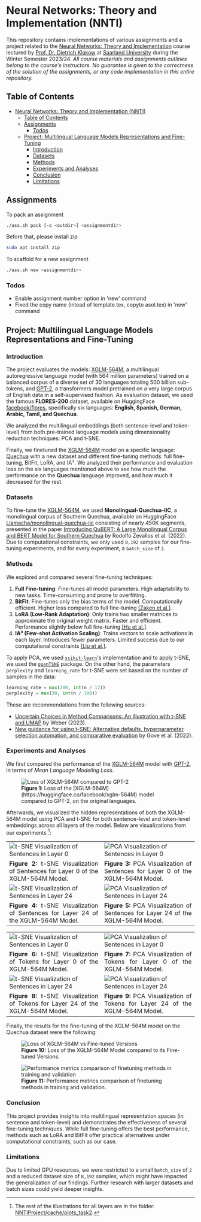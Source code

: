 # Neural Networks: Theory and Implementation (NNTI)

This repository contains implementations of various assignments and a project related to the [Neural Networks: Theory and Implementation](https://www.lsv.uni-saarland.de/neural-networks-theory-and-implementation-nnti-winter-2023-2024/) course lectured by [Prof. Dr. Dietrich Klakow](https://www.lsv.uni-saarland.de/people/dietrich-klakow/) at [Saarland University](https://www.uni-saarland.de/) during the Winter Semester 2023/24. *All course materials and assignments outlines belong to the course's instructors*. *No guarantee is given to the correctness of the solution of the assignments, or any code implementation in this entire repository.*

## Table of Contents
- [Neural Networks: Theory and Implementation (NNTI)](#neural-networks-theory-and-implementation-nnti)
  - [Table of Contents](#table-of-contents)
  - [Assignments](#assignments)
    - [Todos](#todos)
  - [Project: Multilingual Language Models Representations and Fine-Tuning](#project-multilingual-language-models-representations-and-fine-tuning)
    - [Introduction](#introduction)
    - [Datasets](#datasets)
    - [Methods](#methods)
    - [Experiments and Analyses](#experiments-and-analyses)
    - [Conclusion](#conclusion)
    - [Limitations](#limitations)


## Assignments
To pack an assignment
```sh
./ass.sh pack [-o <outdir>] <assignmentdir>
```

Before that, please install zip
```sh
sudo apt install zip
```

To scaffold for a new assignment
```sh
./ass.sh new <assignmentdir>
```

### Todos
- Enable assignment number option in 'new' command
- Fixed the copy name (intead of template.tex, copyto a<n>sol.tex) in 'new' command

## Project: Multilingual Language Models Representations and Fine-Tuning
### Introduction
The project evaluates the models: [XGLM-564M](https://huggingface.co/facebook/xglm-564M), a multilingual autoregressive language model (with 564 million parameters) trained on a balanced corpus of a diverse set of 30 languages totaling 500 billion sub-tokens, and [GPT-2](https://huggingface.co/openai-community/gpt2), a transformers model pretrained on a very large corpus of English data in a self-supervised fashion. As evaluation dataset, we used the famous **FLORES-200** dataset, available on HuggingFace [facebook/flores](https://huggingface.co/datasets/facebook/flores), specifically six languages: **English, Spanish, German, Arabic, Tamil, and Quechua**. 

We analyzed the multilingual embeddings (both sentence-level and token-level) from both pre-trained language models using dimensionality reduction techniques: PCA and t-SNE. 

Finally, we finetuned the [XGLM-564M](https://huggingface.co/facebook/xglm-564M) model on a specific language: [Quechua](https://en.wikipedia.org/wiki/Quechuan_languages) with a new dataset and different fine-tuning methods: full fine-tuning, BitFit, LoRA, and IA³. We analyzed their performance and evaluation loss on the six languages mentioned above to see how much the performance on the **Quechua** language improved, and how much it decreased for the rest.


### Datasets
To fine-tune the [XGLM-564M](https://huggingface.co/facebook/xglm-564M), we used **Monolingual-Quechua-IIC**, a monolingual corpus of Southern Quechua, available on HuggingFace [Llamacha/monolingual-quechua-iic](https://huggingface.co/datasets/Llamacha/monolingual-quechua-iic) consisting of nearly 450K segments, presented in the paper [Introducing QuBERT: A Large Monolingual Corpus and BERT Model for
Southern Quechua](https://aclanthology.org/2022.deeplo-1.1.pdf) by Rodolfo Zevallos et al. (2022). Due to computational constraints, we only used `8,192` samples for our fine-tuning experiments, and for every experiment, a `batch_size` of `2`.

### Methods
We explored and compared several fine-tuning techniques:

1. **Full Fine-tuning**: Fine-tunes all model parameters. High adaptability to new tasks. Time-consuming and prone to overfitting.
2. **BitFit**: Fine-tunes only the bias terms of the model. Computationally efficient. Higher loss compared to full fine-tuning [[Zaken et al.]](https://arxiv.org/abs/2106.10199).
3. **LoRA (Low-Rank Adaptation)**: Only trains two smaller matrices to approximate the original weight matrix. Faster and efficient. Performance slightly below full fine-tuning [[Hu et al.]](https://arxiv.org/abs/2106.09685).
4. **IA³ (Few-shot Activation Scaling)**: Trains vectors to scale activations in each layer. Introduces fewer parameters. Limited success due to our computational constraints [[Liu et al.]](https://arxiv.org/abs/2205.05638).

To apply PCA, we used [`scikit-learn`](https://scikit-learn.org/dev/modules/generated/sklearn.decomposition.PCA.html)'s implementation and to apply t-SNE, we used the [`openTSNE`](https://opentsne.readthedocs.io/en/stable/) package. On the other hand, the parameters `perplexity` and `learning_rate` for t-SNE were set based on the number of samples in the data: 
```python
learning_rate = max(200, int(n / 12))
perplexity = max(30, int(n / 100))
```
These are recommendations from the following sources: 
* [Uncertain Choices in Method Comparisons: An Illustration with t-SNE and UMAP](https://epub.ub.uni-muenchen.de/107259/1/BA_Weber_Philipp.pdf) by Weber (2023).
* [New guidance for using t-SNE: Alternative defaults, hyperparameter selection automation, and comparative evaluation](https://www.sciencedirect.com/science/article/pii/S2468502X22000201) by Gove et al. (2022).

### Experiments and Analyses
We first compared the performance of the [XGLM-564M](https://huggingface.co/facebook/xglm-564M) model with [GPT-2](https://huggingface.co/openai-community/gpt2), in terms of *Mean Language Modeling Loss*.

<figure id="xglm-vs-gpt2">
  <img src="NNTIProject/cache/plots_task1/xglm_vs_gpt2_mean_losses.jpg" alt="Loss of XGLM-564M compared to GPT-2"/>
  <figcaption><strong>Figure 1:</strong> Loss of the [XGLM-564M](https://huggingface.co/facebook/xglm-564M) model compared to GPT-2, on the original languages.</figcaption>
</figure>

Afterwards, we visualized the hidden representations of both the XGLM-564M model using PCA and t-SNE for both sentence-level and token-level embeddings across all layers of the model. Below are visualizations from our experiments [^1]:

<table>
<tr>
  <td><img src="NNTIProject/cache/plots_task2/png/sentence_xglm-564M_layer_0_t-SNE.png" alt="t-SNE Visualization of Sentences in Layer 0"></td>
  <td><img src="NNTIProject/cache/plots_task2/png/sentence_xglm-564M_layer_0_PCA.png" alt="PCA Visualization of Sentences in Layer 0"></td>
</tr>
<tr>
  <td align="justify"><strong>Figure 2:</strong> t-SNE Visualization of Sentences for Layer 0 of the XGLM-564M Model.</td>
  <td align="justify"><strong>Figure 3:</strong> PCA Visualization of Sentences for Layer 0 of the XGLM-564M Model.</td>
</tr>
<tr>
  <td><img src="NNTIProject/cache/plots_task2/png/sentence_xglm-564M_layer_24_t-SNE.png" alt="t-SNE Visualization of Sentences in Layer 24"></td>
  <td><img src="NNTIProject/cache/plots_task2/png/sentence_xglm-564M_layer_24_PCA.png" alt="PCA Visualization of Sentences in Layer 24"></td>
</tr>
<tr>
  <td align="justify"><strong>Figure 4:</strong> t-SNE Visualization of Sentences for Layer 24 of the XGLM-564M Model.</td>
  <td align="justify"><strong>Figure 5:</strong> PCA Visualization of Sentences for Layer 24 of the XGLM-564M Model.</td>
</tr>
</table>

<table>
<tr>
  <td><img src="NNTIProject/cache/plots_task2/png/token_xglm-564M_layer_0_t-SNE.png" alt="t-SNE Visualization of Sentences in Layer 0"></td>
  <td><img src="NNTIProject/cache/plots_task2/png/token_xglm-564M_layer_0_PCA.png" alt="PCA Visualization of Sentences in Layer 0"></td>
</tr>
<tr>
  <td align="justify"><strong>Figure 6:</strong> t-SNE Visualization of Tokens for Layer 0 of the XGLM-564M Model.</td>
  <td align="justify"><strong>Figure 7:</strong> PCA Visualization of Tokens for Layer 0 of the XGLM-564M Model.</td>
</tr>
<tr>
  <td><img src="NNTIProject/cache/plots_task2/png/token_xglm-564M_layer_24_t-SNE.png" alt="t-SNE Visualization of Sentences in Layer 24"></td>
  <td><img src="NNTIProject/cache/plots_task2/png/token_xglm-564M_layer_24_PCA.png" alt="PCA Visualization of Sentences in Layer 24"></td>
</tr>
<tr>
  <td align="justify"><strong>Figure 8:</strong> t-SNE Visualization of Tokens for Layer 24 of the XGLM-564M Model.</td>
  <td align="justify"><strong>Figure 9:</strong> PCA Visualization of Tokens for Layer 24 of the XGLM-564M Model.</td>
</tr>
</table>

Finally, the results for the fine-tuning of the XGLM-564M model on the Quechua dataset were the following:

<figure id="xglm-vs-finetuned">
  <img src="NNTIProject/cache/plots_task1/xglm_vs_all_finetuning_methods.jpg" alt="Loss of XGLM-564M vs Fine-tuned Versions"/>
  <figcaption><strong>Figure 10:</strong> Loss of the XGLM-564M Model compared to its Fine-tuned Versions.</figcaption>
</figure>

<p></p>

<figure id="xglm-vs-finetuned">
  <img src="NNTIProject/cache/plots_task3/train_eval_metrics_finetuning.jpg" alt="Performance metrics comparison of finetuning methods in training and validation"/>
  <figcaption><strong>Figure 11:</strong> Performance metrics comparison of finetuning methods in training and validation.
</figure>

### Conclusion
This project provides insights into multilingual representation spaces (in sentence and token-level) and demonstrates the effectiveness of several fine-tuning techniques. While full fine-tuning offers the best performance, methods such as LoRA and BitFit offer practical alternatives under computational constraints, such as our case.

### Limitations
Due to limited GPU resources, we were restricted to a small `batch_size` of `2` and a reduced dataset size of `8,192` samples, which might have impacted the generalization of our findings. Further research with larger datasets and batch sizes could yield deeper insights.

[^1]: The rest of the illustrations for all layers are in the folder: [NNTIProject/cache/plots_task2](NNTIProject/cache/plots_task2).</sub>
